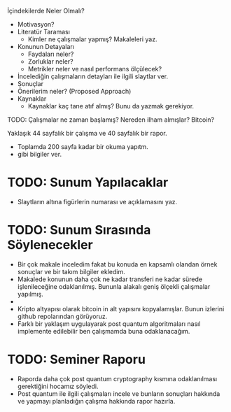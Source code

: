 İçindekilerde Neler Olmalı?

* Motivasyon?
* Literatür Taraması
  * Kimler ne çalışmalar yapmış? Makaleleri yaz.
* Konunun Detayaları
  * Faydaları neler?
  * Zorluklar neler?
  * Metrikler neler ve nasıl performans ölçülecek?
* İncelediğin çalışmaların detayları ile ilgili slaytlar ver.
* Sonuçlar
* Önerilerim neler? (Proposed Approach)
* Kaynaklar
  * Kaynaklar kaç tane atıf almış? Bunu da yazmak gerekiyor.

TODO: Çalışmalar ne zaman başlamış? Nereden ilham almışlar? Bitcoin?

Yaklaşık 44 sayfalık bir çalışma ve 40 sayfalık bir rapor.
* Toplamda 200 sayfa kadar bir okuma yapıtm. 
* gibi bilgiler ver.


# TODO: Sunum Yapılacaklar
* Slaytların altına figürlerin numarası ve açıklamasını yaz.

# TODO: Sunum Sırasında Söylenecekler
* Bir çok makale inceledim fakat bu konuda en kapsamlı olandan örnek sonuçlar ve bir takım bilgiler ekledim.
* Makalede konunun daha çok ne kadar transferi ne kadar sürede işlenileceğine odaklanılmış. Bununla alakalı geniş ölçekli çalışmalar yapılmış.
* 
* Kripto altyapısı olarak bitcoin in alt yapısını kopyalamışlar. Bunun izlerini github repolarından görüyoruz.
* Farklı bir yaklaşım uygulayarak post quantum algoritmaları nasıl implemente edilebilir ben çalışmamda buna odaklanacağım.


# TODO: Seminer Raporu

* Raporda daha çok post quantum cryptography kısmına odaklanılması gerektiğini hocamız söyledi.
* Post quantum ile ilgili çalışmaları incele ve bunların sonuçları hakkında ve yapmayı planladığın çalışma hakkında rapor hazırla.